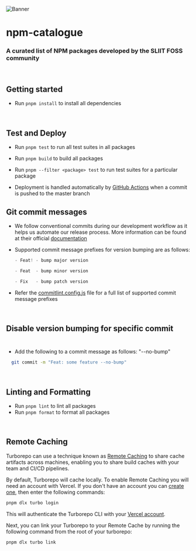 
![Banner](https://github.com/sliit-foss/npm-catalogue/assets/73662613/328f6449-69ec-40b0-a988-4e7875f49afb)

# npm-catalogue

### A curated list of NPM packages developed by the SLIIT FOSS community

<br/>

## Getting started

- Run `pnpm install` to install all dependencies

<br/>

## Test and Deploy

- Run `pnpm test` to run all test suites in all packages
- Run `pnpm build` to build all packages
- Run `pnpm --filter <package> test` to run test suites for a particular package

- Deployment is handled automatically by [GitHub Actions](.github\workflows\release.yml) when a commit is pushed to the master branch
  <br/>

## Git commit messages

- We follow conventional commits during our development workflow as it helps us automate our release process. More information can be found at their official [documentation](https://www.conventionalcommits.org/en/v1.0.0-beta.4/#examples)

- Supported commit message prefixes for version bumping are as follows:

  ```js
  - Feat! - bump major version
  ```

  ```js
  - Feat  - bump minor version
  ```

  ```js
  - Fix   - bump patch version
  ```

- Refer the [commitlint.config.js](https://github.com/sliit-foss/npm-catalogue/commitlint.config.js) file for a full list of supported commit message prefixes

<br/>

## Disable version bumping for specific commit<br/><br/>

- Add the following to a commit message as follows: "--no-bump"<br/>

```bash
  git commit -m "Feat: some feature --no-bump"
```

<br/>

## Linting and Formatting

- Run `pnpm lint` to lint all packages
- Run `pnpm format` to format all packages

<br/>

## Remote Caching

Turborepo can use a technique known as [Remote Caching](https://turbo.build/repo/docs/core-concepts/remote-caching) to share cache artifacts across machines, enabling you to share build caches with your team and CI/CD pipelines.

By default, Turborepo will cache locally. To enable Remote Caching you will need an account with Vercel. If you don't have an account you can [create one](https://vercel.com/signup), then enter the following commands:

```bash
pnpm dlx turbo login
```

This will authenticate the Turborepo CLI with your [Vercel account](https://vercel.com/docs/concepts/personal-accounts/overview).

Next, you can link your Turborepo to your Remote Cache by running the following command from the root of your turborepo:

```bash
pnpm dlx turbo link
```
